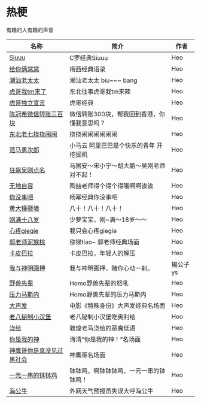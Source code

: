 # 热梗

有趣的人有趣的声音

| 名称  | 简介 | 作者 |
|-----|----|--------|
| [Siuuu](/热梗/audios/Siuuu-1700722734.muyu) | C罗经典Siuuu   |   Heo     |
| [给你俩窝窝](/热梗/audios/给你俩窝窝-1700723547.muyu) | 梅西经典语录   |   Heo     |
| [潮汕老太太](/热梗/audios/潮汕老太太-1700793882.muyu) | 潮汕老太太 biu~~~ bang   |   Heo     |
| [虎哥我tm来了](/热梗/audios/虎哥我tm来了-1700806982.muyu) | 东北往事虎哥我tm来辣   |   Heo     |
| [虎哥独立宣言](/热梗/audios/虎哥独立宣言-1700807375.muyu) | 虎哥经典   |   Heo     |
| [陈冠希微信转账三百块](/热梗/audios/陈冠希微信转账三百块-1700808297.muyu) | 微信转账300块，帮我回到香港，你懂我意思吗？   |   Heo     |
| [东北老七挠挠闹闹](/热梗/audios/东北老七挠挠闹闹-1700809131.muyu) | 挠挠闹闹闹闹闹闹   |   Heo     |
| [范马勇次郎](/热梗/audios/范马勇次郎-1700829280.muyu) | 小马云 阿里巴巴是个快乐的青年 开挖掘机   |   Heo     |
| [狂飙吴刚点名](/热梗/audios/狂飙吴刚点名-1700829813.muyu) | 马国安～宋小宁～胡大鹏～吴刚老师对不起！   |   Heo     |
| [无地自容](/热梗/audios/无地自容-1700830600.muyu) | 陶喆老师得个得个得哦啊啊诶诶  |   Heo     |
| [你没事吧](/热梗/audios/你没事吧-1700833071.muyu) | 杨幂经典你没事吧  |   Heo     |
| [黄大锤砸墙](/热梗/audios/黄大锤砸墙-1700919238.muyu) | 八十！八十！八十！  |   Heo     |
| [刚满十八岁](/热梗/audios/刚满十八岁-1701138224.muyu) | 少萝宝宝，刚~满～18岁～～  |   Heo     |
| [心疼giegie](/热梗/audios/心疼giegie-1701150027.muyu) | 我只会心疼giegie  |   Heo     |
| [郭老师泥猴桃](/热梗/audios/郭老师猕猴桃-1701150466.muyu) | 猕猴tiao~ 郭老师经典场面 |   Heo     |
| [卡皮巴拉](/热梗/audios/卡皮巴拉-1701489335.muyu) | 卡皮巴拉，年轻人的解压 |   Heo     |
| [我与神明画押](/热梗/audios/我与神明画押-1702464698.muyu) | 我与神明画押，赌你心动一刹。 |   楊公子ys     |
| [野兽先辈](/热梗/audios/野兽先辈-1703473233.muyu) | Homo野兽先辈的怒吼 | Heo |
| [压力马斯内](/热梗/audios/压力马斯内-1703474824.muyu) | Homo野兽先辈的压力马斯内 | Heo |
| [大声发](/热梗/audios/大声发-1704177751.muyu) | 电影《特殊身份》大声发经典名场面 | Heo |
| [老八秘制小汉堡](/热梗/audios/老八秘制小汉堡-1704253242.muyu) | 老八秘制小汉堡吃奥利给 | Heo |
| [浇给](/热梗/audios/敦煌老马浇给-1705975997.muyu) | 敦煌老马浇给的恶魔低语 | Heo |
| [你是我的神](/热梗/audios/你是我的神-1706431733.muyu) | 海清“你是我的神！”名场面 | Heo |
| [神鹰哥你是真没见过黑社会](/热梗/audios/神鹰哥你是真没见过黑社会-1708396416.muyu) | 神鹰哥名场面 | Heo |
| [一元一串的钵钵鸡](/热梗/audios/一元一串的钵钵鸡-1708504931.muyu) | 钵钵鸡，啊钵钵钵鸡，一元一串的钵钵鸡！ | Heo |
| [海公牛](/热梗/audios/海公牛-1708577924.muyu) | 外网天气预报员失误大呼海公牛 | Heo |